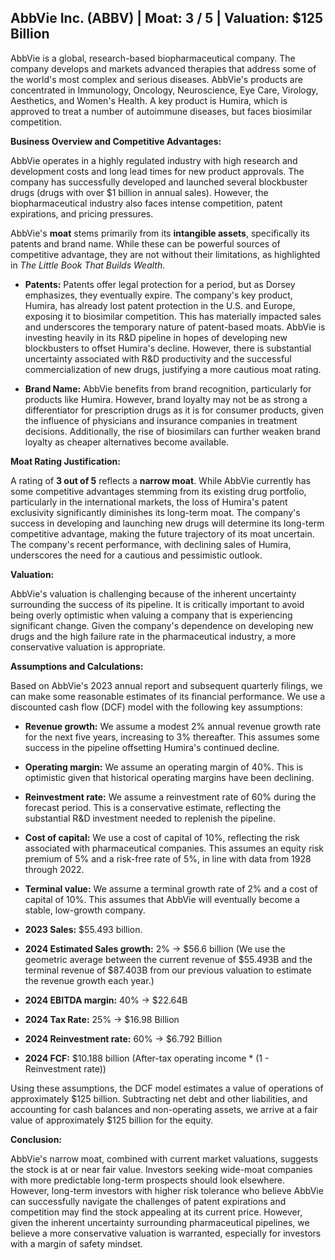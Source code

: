 ## AbbVie Inc. (ABBV) | Moat: 3 / 5 | Valuation: $125 Billion

AbbVie is a global, research-based biopharmaceutical company.  The company develops and markets advanced therapies that address some of the world's most complex and serious diseases. AbbVie's products are concentrated in Immunology, Oncology, Neuroscience, Eye Care, Virology, Aesthetics, and Women's Health.  A key product is Humira, which is approved to treat a number of autoimmune diseases, but faces biosimilar competition.

**Business Overview and Competitive Advantages:**

AbbVie operates in a highly regulated industry with high research and development costs and long lead times for new product approvals. The company has successfully developed and launched several blockbuster drugs (drugs with over $1 billion in annual sales). However, the biopharmaceutical industry also faces intense competition, patent expirations, and pricing pressures.

AbbVie's **moat** stems primarily from its **intangible assets**, specifically its patents and brand name. While these can be powerful sources of competitive advantage, they are not without their limitations, as highlighted in *The Little Book That Builds Wealth*.

* **Patents:**  Patents offer legal protection for a period, but as Dorsey emphasizes, they eventually expire.  The company's key product, Humira, has already lost patent protection in the U.S. and Europe, exposing it to biosimilar competition. This has materially impacted sales and underscores the temporary nature of patent-based moats. AbbVie is investing heavily in its R&D pipeline in hopes of developing new blockbusters to offset Humira's decline. However, there is substantial uncertainty associated with R&D productivity and the successful commercialization of new drugs, justifying a more cautious moat rating.

* **Brand Name:** AbbVie benefits from brand recognition, particularly for products like Humira. However, brand loyalty may not be as strong a differentiator for prescription drugs as it is for consumer products, given the influence of physicians and insurance companies in treatment decisions. Additionally, the rise of biosimilars can further weaken brand loyalty as cheaper alternatives become available.

**Moat Rating Justification:**

A rating of **3 out of 5** reflects a **narrow moat**.  While AbbVie currently has some competitive advantages stemming from its existing drug portfolio, particularly in the international markets, the loss of Humira's patent exclusivity significantly diminishes its long-term moat. The company's success in developing and launching new drugs will determine its long-term competitive advantage, making the future trajectory of its moat uncertain. The company's recent performance, with declining sales of Humira, underscores the need for a cautious and pessimistic outlook.

**Valuation:**

AbbVie's valuation is challenging because of the inherent uncertainty surrounding the success of its pipeline.  It is critically important to avoid being overly optimistic when valuing a company that is experiencing significant change. Given the company's dependence on developing new drugs and the high failure rate in the pharmaceutical industry, a more conservative valuation is appropriate.

**Assumptions and Calculations:**

Based on AbbVie's 2023 annual report and subsequent quarterly filings, we can make some reasonable estimates of its financial performance. We use a discounted cash flow (DCF) model with the following key assumptions:

* **Revenue growth:** We assume a modest 2% annual revenue growth rate for the next five years, increasing to 3% thereafter.  This assumes some success in the pipeline offsetting Humira's continued decline.
* **Operating margin:** We assume an operating margin of 40%. This is optimistic given that historical operating margins have been declining.
* **Reinvestment rate:** We assume a reinvestment rate of 60% during the forecast period. This is a conservative estimate, reflecting the substantial R&D investment needed to replenish the pipeline.
* **Cost of capital:**  We use a cost of capital of 10%, reflecting the risk associated with pharmaceutical companies. This assumes an equity risk premium of 5% and a risk-free rate of 5%, in line with data from 1928 through 2022.
* **Terminal value:** We assume a terminal growth rate of 2% and a cost of capital of 10%. This assumes that AbbVie will eventually become a stable, low-growth company.

* **2023 Sales:** $55.493 billion.
* **2024 Estimated Sales growth:** 2% -> $56.6 billion (We use the geometric average between the current revenue of $55.493B and the terminal revenue of $87.403B from our previous valuation to estimate the revenue growth each year.)
* **2024 EBITDA margin:** 40% -> $22.64B
* **2024 Tax Rate:** 25% -> $16.98 Billion
* **2024 Reinvestment rate:** 60% ->  $6.792 Billion
* **2024 FCF:** $10.188 billion (After-tax operating income \* (1 - Reinvestment rate))

Using these assumptions, the DCF model estimates a value of operations of approximately $125 billion. Subtracting net debt and other liabilities, and accounting for cash balances and non-operating assets, we arrive at a fair value of approximately $125 billion for the equity.

**Conclusion:**

AbbVie's narrow moat, combined with current market valuations, suggests the stock is at or near fair value.  Investors seeking wide-moat companies with more predictable long-term prospects should look elsewhere.  However, long-term investors with higher risk tolerance who believe AbbVie can successfully navigate the challenges of patent expirations and competition may find the stock appealing at its current price.  However, given the inherent uncertainty surrounding pharmaceutical pipelines, we believe a more conservative valuation is warranted, especially for investors with a margin of safety mindset.
